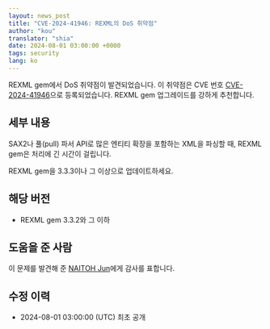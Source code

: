 ```yaml
---
layout: news_post
title: "CVE-2024-41946: REXML의 DoS 취약점"
author: "kou"
translator: "shia"
date: 2024-08-01 03:00:00 +0000
tags: security
lang: ko
---
```


REXML gem에서 DoS 취약점이 발견되었습니다. 이 취약점은 CVE 번호 [CVE-2024-41946](https://www.cve.org/CVERecord?id=CVE-2024-41946)으로 등록되었습니다. REXML gem 업그레이드를 강하게 추천합니다.

## 세부 내용

SAX2나 풀(pull) 파서 API로 많은 엔티티 확장을 포함하는 XML을 파싱할 때, REXML gem은 처리에 긴 시간이 걸립니다.

REXML gem을 3.3.3이나 그 이상으로 업데이트하세요.

## 해당 버전

* REXML gem 3.3.2와 그 이하

## 도움을 준 사람

이 문제를 발견해 준 [NAITOH Jun](https://github.com/naitoh)에게 감사를 표합니다.

## 수정 이력

* 2024-08-01 03:00:00 (UTC) 최초 공개
